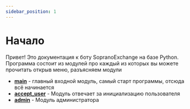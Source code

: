 ```yaml
---
sidebar_position: 1
---
```


# Начало
Привет! Это документация к боту SopranoExchange на базе Python. Программа состоит из модулей про каждый из которых вы можете прочитать открыв меню, разъясняем модули

- [**main**](Главная/main.md) - главный входной модуль, самый старт программы, отсюда всё начинается
- [**accept_user**](accept_user/accept.md) - Модуль отвечает за инициализацию пользователя
- [**admin**](Admin/main.py) - Модуль администратора